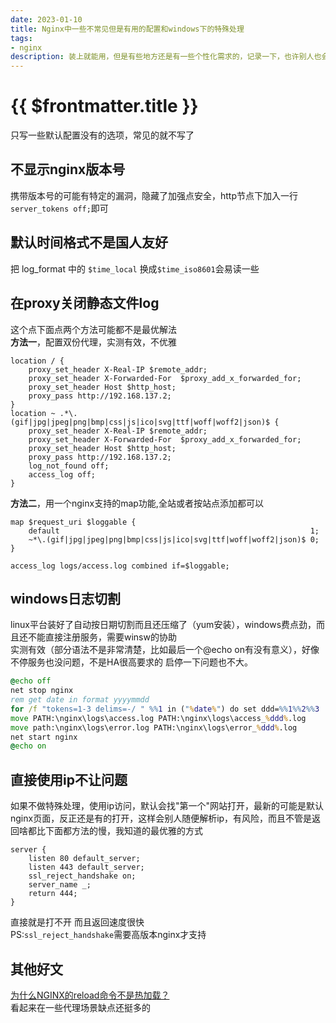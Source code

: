 ```yaml
---
date: 2023-01-10
title: Nginx中一些不常见但是有用的配置和windows下的特殊处理
tags:
- nginx
description: 装上就能用，但是有些地方还是有一些个性化需求的，记录一下，也许别人也会用到，比如最优的让ip不能访问而不是打开"第一个"，代理下的静态文件关闭日志等
---
```

# {{ $frontmatter.title }}

只写一些默认配置没有的选项，常见的就不写了

## 不显示nginx版本号
携带版本号的可能有特定的漏洞，隐藏了加强点安全，http节点下加入一行`server_tokens off;`即可
## 默认时间格式不是国人友好
把 log_format 中的 `$time_local` 换成`$time_iso8601`会易读一些
## 在proxy关闭静态文件log
这个点下面点两个方法可能都不是最优解法  
**方法一**，配置双份代理，实测有效，不优雅
```nginx
location / {
    proxy_set_header X-Real-IP $remote_addr;
    proxy_set_header X-Forwarded-For  $proxy_add_x_forwarded_for;
    proxy_set_header Host $http_host;
    proxy_pass http://192.168.137.2;
}
location ~ .*\.(gif|jpg|jpeg|png|bmp|css|js|ico|svg|ttf|woff|woff2|json)$ {
    proxy_set_header X-Real-IP $remote_addr;
    proxy_set_header X-Forwarded-For  $proxy_add_x_forwarded_for;
    proxy_set_header Host $http_host;
    proxy_pass http://192.168.137.2;
    log_not_found off;
    access_log off;
}
```
**方法二**，用一个nginx支持的map功能,全站或者按站点添加都可以
```nginx
map $request_uri $loggable {
    default                                                        1;
    ~*\.(gif|jpg|jpeg|png|bmp|css|js|ico|svg|ttf|woff|woff2|json)$ 0;
}

access_log logs/access.log combined if=$loggable;
```
## windows日志切割
linux平台装好了自动按日期切割而且还压缩了（yum安装），windows费点劲，而且还不能直接注册服务，需要winsw的协助  
实测有效（部分语法不是非常清楚，比如最后一个@echo on有没有意义），好像不停服务也没问题，不是HA很高要求的 启停一下问题也不大。
```bat
@echo off
net stop nginx
rem get date in format yyyymmdd
for /f "tokens=1-3 delims=-/ " %%1 in ("%date%") do set ddd=%%1%%2%%3
move PATH:\nginx\logs\access.log PATH:\nginx\logs\access_%ddd%.log
move path:\nginx\logs\error.log PATH:\nginx\logs\error_%ddd%.log
net start nginx
@echo on
```
## 直接使用ip不让问题
如果不做特殊处理，使用ip访问，默认会找"第一个"网站打开，最新的可能是默认nginx页面，反正还是有的打开，这样会别人随便解析ip，有风险，而且不管是返回啥都比下面都方法的慢，我知道的最优雅的方式
```nginx
server {
    listen 80 default_server;
    listen 443 default_server;
    ssl_reject_handshake on;
    server_name _;
    return 444;
}
```
直接就是打不开 而且返回速度很快  
PS:`ssl_reject_handshake`需要高版本nginx才支持

## 其他好文
[为什么NGINX的reload命令不是热加载？](https://mp.weixin.qq.com/s/UXgjwYI6eI0Acgb-CfxtAw)  
看起来在一些代理场景缺点还挺多的

